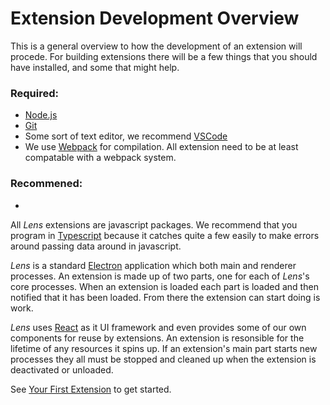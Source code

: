 # Extension Development Overview

This is a general overview to how the development of an extension will procede. For building extensions there will be a few things that you should have installed, and some that might help.

### Required:
- [Node.js](https://www.nodejs.org/en/)
- [Git](https://www.git-scm.com/)
- Some sort of text editor, we recommend [VSCode](https://code.visualstudio.com/)
- We use [Webpack](https://www.webpack.js.org/) for compilation. All extension need to be at least compatable with a webpack system.

### Recommened:
-

All *Lens* extensions are javascript packages. We recommend that you program in [Typescript](https://www.typescriptlang.org/) because it catches quite a few easily to make errors around passing data around in javascript.

*Lens* is a standard [Electron](https://www.electronjs.org/) application which both main and renderer processes. An extension is made up of two parts, one for each of *Lens*'s core processes. When an extension is loaded each part is loaded and then notified that it has been loaded. From there the extension can start doing is work.

*Lens* uses [React](https://www.reactjs.org/) as it UI framework and even provides some of our own components for reuse by extensions. An extension is resonsible for the lifetime of any resources it spins up. If an extension's main part starts new processes they all must be stopped and cleaned up when the extension is deactivated or unloaded.

See [Your First Extension](your-first-extension.md) to get started.
